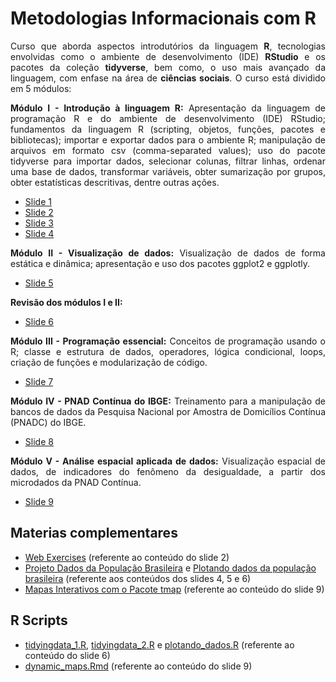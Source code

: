 # Metodologias Informacionais com R

<p align="justify">Curso que aborda aspectos introdutórios da linguagem <b>R</b>, tecnologias envolvidas como o ambiente de desenvolvimento (IDE) <b>RStudio</b> e os pacotes da coleção <b>tidyverse</b>, bem como, o uso mais avançado da linguagem, com enfase na área de <b>ciências sociais</b>. O curso está dividido em 5 módulos:</p>

<p align="justify"><b>Módulo I - Introdução à linguagem R:</b> Apresentação da linguagem de programação R e do ambiente de desenvolvimento (IDE) RStudio; fundamentos da linguagem R (scripting, objetos, funções, pacotes e bibliotecas); importar e exportar dados para o ambiente R; manipulação de arquivos em formato csv (comma-separated values); uso do pacote tidyverse para importar dados, selecionar colunas, filtrar linhas, ordenar uma base de dados, transformar variáveis, obter sumarização por grupos, obter estatísticas descritivas, dentre outras ações.</p>

- <A href="https://tsklipp.github.io/metodologias-informacionais-com-r/slides/01-aula.html?authuser=0#1"> Slide 1 </A>
- <A href="https://tsklipp.github.io/metodologias-informacionais-com-r/slides/02-aula.html?authuser=0#1"> Slide 2 </A>
- <A href="https://tsklipp.github.io/metodologias-informacionais-com-r/slides/03-aula.html?authuser=0#1"> Slide 3 </A>
- <A href="https://tsklipp.github.io/metodologias-informacionais-com-r/slides/05-aula.html?authuser=0#1"> Slide 4 </A>

<p align="justify"><b>Módulo II - Visualização de dados:</b> Visualização de dados de forma estática e dinâmica; apresentação e uso dos pacotes ggplot2 e ggplotly.</p>

- <A href="https://tsklipp.github.io/metodologias-informacionais-com-r/slides/06-aula.html?authuser=0#1"> Slide 5 </A>

<p align="justify"><b>Revisão dos módulos I e II:</b></p>

- <A href="https://tsklipp.github.io/metodologias-informacionais-com-r/slides/04-aula.html?authuser=0#1"> Slide 6 </A>

<p align="justify"><b>Módulo III - Programação essencial:</b> Conceitos de programação usando o R; classe e estrutura de dados, operadores, lógica condicional, loops, criação de funções e modularização de código.</p>

- <A href="https://tsklipp.github.io/metodologias-informacionais-com-r/slides/07-aula.html?authuser=0#1"> Slide 7 </A>

<p align="justify"><b>Módulo IV - PNAD Contínua do IBGE:</b> Treinamento para a manipulação de bancos de dados da Pesquisa Nacional por Amostra de Domicílios Contínua (PNADC) do IBGE.</p>

- <A href="https://tsklipp.github.io/metodologias-informacionais-com-r/slides/08-aula.html?authuser=0#1"> Slide 8 </A>

<p align="justify"><b>Módulo V - Análise espacial aplicada de dados:</b> Visualização espacial de dados, de indicadores do fenômeno da desigualdade, a partir dos microdados da PNAD Contínua.</p>

- <A href="https://tsklipp.github.io/metodologias-informacionais-com-r/slides/09-aula.html?authuser=0#1"> Slide 9 </A>


## Materias complementares
- <A href="https://tsklipp.github.io/metodologias-informacionais-com-r/webexercises/docs/index.html?authuser=0">Web Exercises</A> (referente ao conteúdo do slide 2)
- <A href="https://github.com/tsklipp/populacao-brasileira">Projeto Dados da População Brasileira</A> e <A href="https://tsklipp.github.io/populacao-brasileira/scripts/plotando_dados.html?authuser=0#1">Plotando dados da população brasileira</A> (referente aos conteúdos dos slides 4, 5 e 6)
- <A href="https://tsklipp.github.io/metodologias-informacionais-com-r/scripts/dynamic_maps.html">Mapas Interativos com o Pacote tmap</A> (referente ao conteúdo do slide 9)

## R Scripts
- <A href="https://github.com/tsklipp/metodologias-informacionais-com-r/blob/master/scripts/tidyingdata_1.R">tidyingdata_1.R</A>, <A href="https://github.com/tsklipp/metodologias-informacionais-com-r/blob/master/scripts/tidyingdata_2.R">tidyingdata_2.R</A> e <A href="https://github.com/tsklipp/metodologias-informacionais-com-r/blob/master/scripts/plotando_dados.R">plotando_dados.R</A> (referente ao conteúdo do slide 6)
- <A href="https://github.com/tsklipp/metodologias-informacionais-com-r/blob/master/scripts/dynamic_maps.Rmd">dynamic_maps.Rmd</A> (referente ao conteúdo do slide 9)
